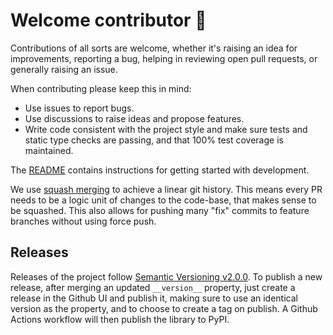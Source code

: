 # Welcome contributor 👋

Contributions of all sorts are welcome, whether it's raising an idea for improvements,
reporting a bug, helping in reviewing open pull requests, or generally raising an issue.

When contributing please keep this in mind:

- Use issues to report bugs.
- Use discussions to raise ideas and propose features.
- Write code consistent with the project style and make sure tests and static type
  checks are passing, and that 100% test coverage is maintained.

The [README][readme] contains instructions for getting started with development.

[readme]: https://github.com/aiven/kio/blob/main/README.md#development

We use [squash merging] to achieve a linear git history. This means every PR needs to be
a logic unit of changes to the code-base, that makes sense to be squashed. This also
allows for pushing many "fix" commits to feature branches without using force push.

[squash merging]:
  https://docs.github.com/en/pull-requests/collaborating-with-pull-requests/incorporating-changes-from-a-pull-request/about-pull-request-merges#squash-and-merge-your-commits

## Releases

Releases of the project follow [Semantic Versioning v2.0.0][semver]. To publish a new
release, after merging an updated `__version__` property, just create a release in the
Github UI and publish it, making sure to use an identical version as the property, and
to choose to create a tag on publish. A Github Actions workflow will then publish the
library to PyPI.

[semver]: https://semver.org/spec/v2.0.0.html
